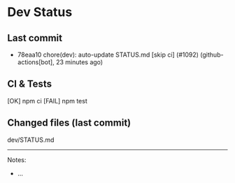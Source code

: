 # Dev Status

## Last commit
- 78eaa10 chore(dev): auto-update STATUS.md [skip ci] (#1092) (github-actions[bot], 23 minutes ago)
## CI & Tests
[OK] npm ci
[FAIL] npm test

## Changed files (last commit)
dev/STATUS.md

---
Notes:
- ...
